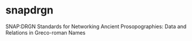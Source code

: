 snapdrgn
========

SNAP:DRGN Standards for Networking Ancient Prosopographies: Data and Relations in Greco-roman Names
